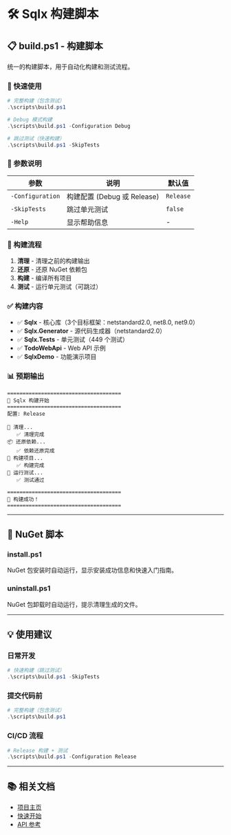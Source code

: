 # 🛠️ Sqlx 构建脚本

## 📋 build.ps1 - 构建脚本

统一的构建脚本，用于自动化构建和测试流程。

### 🚀 快速使用

```powershell
# 完整构建（包含测试）
.\scripts\build.ps1

# Debug 模式构建
.\scripts\build.ps1 -Configuration Debug

# 跳过测试（快速构建）
.\scripts\build.ps1 -SkipTests
```

### 📖 参数说明

| 参数 | 说明 | 默认值 |
|------|------|--------|
| `-Configuration` | 构建配置 (Debug 或 Release) | `Release` |
| `-SkipTests` | 跳过单元测试 | `false` |
| `-Help` | 显示帮助信息 | - |

### 🔄 构建流程

1. **清理** - 清理之前的构建输出
2. **还原** - 还原 NuGet 依赖包
3. **构建** - 编译所有项目
4. **测试** - 运行单元测试（可跳过）

### ✅ 构建内容

- ✅ **Sqlx** - 核心库（3个目标框架：netstandard2.0, net8.0, net9.0）
- ✅ **Sqlx.Generator** - 源代码生成器（netstandard2.0）
- ✅ **Sqlx.Tests** - 单元测试（449 个测试）
- ✅ **TodoWebApi** - Web API 示例
- ✅ **SqlxDemo** - 功能演示项目

### 📊 预期输出

```
=====================================
🚀 Sqlx 构建开始
=====================================
配置: Release

🧹 清理...
   ✅ 清理完成
📦 还原依赖...
   ✅ 依赖还原完成
🔨 构建项目...
   ✅ 构建完成
🧪 运行测试...
   ✅ 测试通过

=====================================
🎉 构建成功！
=====================================
```

---

## 🔧 NuGet 脚本

### install.ps1

NuGet 包安装时自动运行，显示安装成功信息和快速入门指南。

### uninstall.ps1

NuGet 包卸载时自动运行，提示清理生成的文件。

---

## 💡 使用建议

### 日常开发

```powershell
# 快速构建（跳过测试）
.\scripts\build.ps1 -SkipTests
```

### 提交代码前

```powershell
# 完整构建（包含测试）
.\scripts\build.ps1
```

### CI/CD 流程

```powershell
# Release 构建 + 测试
.\scripts\build.ps1 -Configuration Release
```

---

## 📚 相关文档

- [项目主页](../README.md)
- [快速开始](../docs/QUICK_START_GUIDE.md)
- [API 参考](../docs/API_REFERENCE.md)

